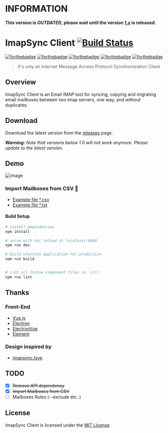 # INFORMATION
**This version is *OUTDATED*, please wait until the version [1.x](https://github.com/ridaamirini/ImapSyncClient/tree/1.0) is released.**


# ImapSync Client [![Build Status](https://travis-ci.org/ridaamirini/ImapSyncClient.svg?branch=master)](https://travis-ci.org/ridaamirini/ImapSyncClient)

[![forthebadge](http://forthebadge.com/images/badges/built-with-love.svg)](http://forthebadge.com)
[![forthebadge](http://forthebadge.com/images/badges/uses-html.svg)](http://forthebadge.com)
[![forthebadge](http://forthebadge.com/images/badges/uses-css.svg)](http://forthebadge.com)
[![forthebadge](http://forthebadge.com/images/badges/uses-js.svg)](http://forthebadge.com)
[![forthebadge](http://forthebadge.com/images/badges/powered-by-electricity.svg)](http://forthebadge.com)

> It's only an Internet Message Access Protocol Synchronization Client

## Overview

ImapSync Client is an Email IMAP tool for syncing, copying and migrating email
mailboxes between two imap servers, one way, and without duplicates.

## Download
Download the latest version from the [releases](https://github.com/ridaamirini/imapsyncclient/releases/latest) page.

_**Warning:** Note that versions below 1.0 will not work anymore. Please update to the latest version._

## Demo

![image](https://github.com/ridaamirini/ImapSyncClient/blob/dev/docs/media/preview.gif?raw=true)

### Import Mailboxes from CSV :page_facing_up:
- [Example file *.csv](https://raw.githubusercontent.com/ridaamirini/ImapSyncClient/1.0/docs/example/example.csv)
- [Example file *.txt](https://raw.githubusercontent.com/ridaamirini/ImapSyncClient/1.0/docs/example/example.txt)

#### Build Setup

``` bash
# install dependencies
npm install

# serve with hot reload at localhost:9080
npm run dev

# build electron application for production
npm run build


# lint all JS/Vue component files in `src/`
npm run lint

```
## Thanks
 ### Front-End
 - [Vue.js](https://github.com/vuejs/vue)
 - [Electron](https://github.com/electron/electron)
 - [ElectronVue](https://github.com/SimulatedGREG/electron-vue)
 - [Element](https://github.com/ElemeFE/element)
 ### Design inspired by
 - [imapsync.love](http://imapsync.love)

## TODO
- [x] ~~Remove API dependency~~
- [x] ~~Import Mailboxes from CSV~~
- [ ] Mailboxes Rules (--exclude etc..)

## License

ImapSync Client is licensed under the [MIT License](LICENSE)
